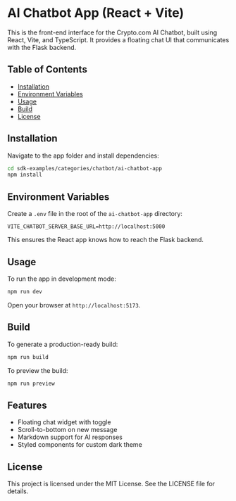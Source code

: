 # AI Chatbot App (React + Vite)

This is the front-end interface for the Crypto.com AI Chatbot, built using React, Vite, and TypeScript. It provides a floating chat UI that communicates with the Flask backend.

## Table of Contents

- [Installation](#installation)
- [Environment Variables](#environment-variables)
- [Usage](#usage)
- [Build](#build)
- [License](#license)

## Installation

Navigate to the app folder and install dependencies:

```sh
cd sdk-examples/categories/chatbot/ai-chatbot-app
npm install
```

## Environment Variables

Create a `.env` file in the root of the `ai-chatbot-app` directory:

```env
VITE_CHATBOT_SERVER_BASE_URL=http://localhost:5000
```

This ensures the React app knows how to reach the Flask backend.

## Usage

To run the app in development mode:

```sh
npm run dev
```

Open your browser at `http://localhost:5173`.

## Build

To generate a production-ready build:

```sh
npm run build
```

To preview the build:

```sh
npm run preview
```

## Features

- Floating chat widget with toggle
- Scroll-to-bottom on new message
- Markdown support for AI responses
- Styled components for custom dark theme

## License

This project is licensed under the MIT License. See the LICENSE file for details.
